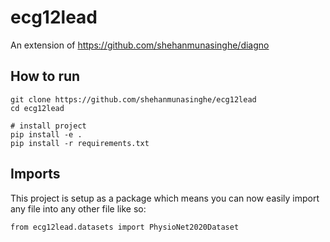 # ecg12lead
An extension of https://github.com/shehanmunasinghe/diagno

## How to run
    git clone https://github.com/shehanmunasinghe/ecg12lead
    cd ecg12lead

    # install project 
    pip install -e .
    pip install -r requirements.txt

## Imports
This project is setup as a package which means you can now easily import any file into any other file like so:

    from ecg12lead.datasets import PhysioNet2020Dataset